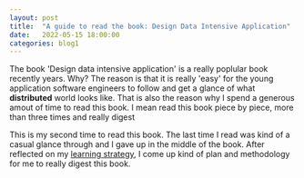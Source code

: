 ```yaml
---
layout: post
title:  "A guide to read the book: Design Data Intensive Application"
date:   2022-05-15 18:00:00
categories: blog1
---
```


The book 'Design data intensive application' is a really poplular book recently years. Why? The reason is that it is really 'easy' for the young application software engineers to follow and get a glance of what **distributed**  world looks like. That is also the reason why I spend a generous amout of time to read this book. I mean read this book piece by piece, more than three times and really digest 

This is my second time to read this book. The last time I read was kind of a casual glance through and I gave up in the middle of the book. After reflected on my [learning strategy](), I come up kind of plan and methodology for me to really digest this book. 

